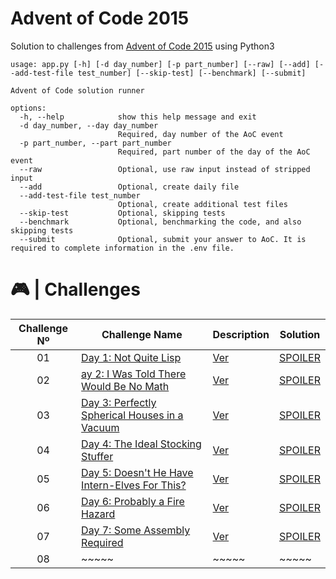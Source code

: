 # Advent of Code 2015

Solution to challenges from [Advent of Code 2015](https://adventofcode.com/2015/) using Python3

```
usage: app.py [-h] [-d day_number] [-p part_number] [--raw] [--add] [--add-test-file test_number] [--skip-test] [--benchmark] [--submit]

Advent of Code solution runner

options:
  -h, --help            show this help message and exit
  -d day_number, --day day_number
                        Required, day number of the AoC event
  -p part_number, --part part_number
                        Required, part number of the day of the AoC event
  --raw                 Optional, use raw input instead of stripped input
  --add                 Optional, create daily file
  --add-test-file test_number
                        Optional, create additional test files
  --skip-test           Optional, skipping tests
  --benchmark           Optional, benchmarking the code, and also skipping tests
  --submit              Optional, submit your answer to AoC. It is required to complete information in the .env file.
```

# 🎮 | Challenges

| Challenge Nº | Challenge Name                                                                       | Description                 | Solution                      |
| :----------: | ------------------------------------------------------------------------------------ | --------------------------- | ----------------------------- |
|      01      | [Day 1: Not Quite Lisp](https://adventofcode.com/2015/day/1)                         | [Ver](data/day01/README.md) | [SPOILER](solutions/day01.py) |
|      02      | [ay 2: I Was Told There Would Be No Math](https://adventofcode.com/2015/day/2)       | [Ver](data/day02/README.md) | [SPOILER](solutions/day02.py) |
|      03      | [Day 3: Perfectly Spherical Houses in a Vacuum](https://adventofcode.com/2015/day/3) | [Ver](data/day03/README.md) | [SPOILER](solutions/day03.py) |
|      04      | [Day 4: The Ideal Stocking Stuffer](https://adventofcode.com/2015/day/4)             | [Ver](data/day04/README.md) | [SPOILER](solutions/day04.py) |
|      05      | [Day 5: Doesn't He Have Intern-Elves For This?](https://adventofcode.com/2015/day/5) | [Ver](data/day05/README.md) | [SPOILER](solutions/day05.py) |
|      06      | [Day 6: Probably a Fire Hazard](https://adventofcode.com/2015/day/6)                 | [Ver](data/day06/README.md) | [SPOILER](solutions/day06.py) |
|      07      | [Day 7: Some Assembly Required](https://adventofcode.com/2015/day/7)                 | [Ver](data/day07/README.md) | [SPOILER](solutions/day07.py) |
|      08      | ~~~~~                                                                                | ~~~~~                       | ~~~~~                         |
